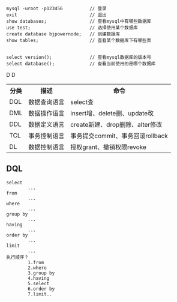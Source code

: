 ```mysql
mysql -uroot -p123456          // 登录
exit                           // 退出
show databases;                // 查看mysql中有哪些数据库
use test;                      // 选择使用某个数据库
create database bjpowernode;   // 创建数据库
show tables;                   // 查看某个数据库下有哪些表


select version();              // 查看mysql数据库的版本号
select database();             // 查看当前使用的是哪个数据库
```
<table>
	<tr>
		<th>分类</th>
		<th>描述</th>
		<th>命令</th>
	<tr/>
	<tr>
		<td>	DQL	   				</td>
		<td>	数据查询语言				</td>
		<td>	select查		<tr>	D</tr><tr>	D</tr></td>
	</tr>
	<tr>
		<td>	DML						</td>
		<td>	数据操作语言					</td>
		<td>	insert增、delete删、update改			</td>
	</tr>
		<tr>
		<td>DDL</td>
		<td>数据定义语言</td>
		<td>create新建、drop删除、alter修改</td>
	</tr>
	<tr>
		<td>TCL</td>
		<td>事务控制语言</td>
		<td>事务提交commit、事务回滚rollback</td>
	</tr>
	<tr>
		<td>DL</td>
		<td>数据控制语言</td>
		<td>授权grant、撤销权限revoke</td>
	</tr>
</table>

## DQL
```
select                       
		...	
from
		...
where
		...
group by
		...
having
		...
order by
		...
limit
		...
执行顺序？
		1.from
		2.where
		3.group by
		4.having
		5.select
		6.order by
		7.limit..
```
